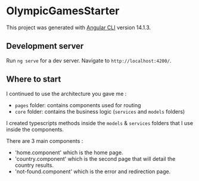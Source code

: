 # OlympicGamesStarter

This project was generated with [Angular CLI](https://github.com/angular/angular-cli) version 14.1.3.

## Development server

Run `ng serve` for a dev server. Navigate to `http://localhost:4200/`.

## Where to start

I continued to use the architecture you gave me :

- `pages` folder: contains components used for routing
- `core` folder: contains the business logic (`services` and `models` folders)

I created typescripts methods inside the `models` & `services` folders that I use inside the components.

There are 3 main components : 

- 'home.component' which is the home page. 
- 'country.component' which is the second page that will detail the country results.
- 'not-found.component' which is the error and redirection page.
